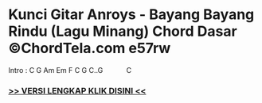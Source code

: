 
 # Kunci Gitar Anroys - Bayang Bayang Rindu (Lagu Minang) Chord Dasar ©ChordTela.com e57rw


Intro : C G Am Em F C G C..G            C

###  <a href="https://shortlighzx.web.app?sq=Kunci Gitar Anroys - Bayang Bayang Rindu (Lagu Minang) Chord Dasar ©ChordTela.com"> >> VERSI LENGKAP KLIK DISINI << </a>
